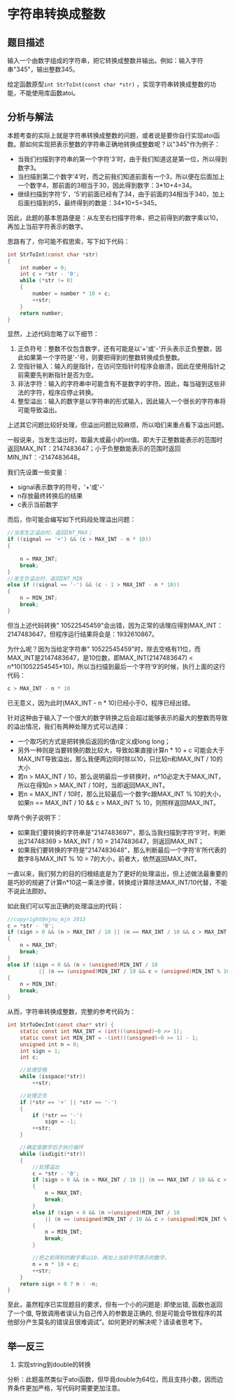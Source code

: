 # 字符串转换成整数

## 题目描述
输入一个由数字组成的字符串，把它转换成整数并输出。例如：输入字符串"345"，输出整数345。

给定函数原型`int StrToInt(const char *str)` ，实现字符串转换成整数的功能，不能使用库函数atoi。

## 分析与解法

本题考查的实际上就是字符串转换成整数的问题，或者说是要你自行实现atoi函数。那如何实现把表示整数的字符串正确地转换成整数呢？以"345"作为例子：
 - 当我们扫描到字符串的第一个字符'3'时，由于我们知道这是第一位，所以得到数字3。
 - 当扫描到第二个数字'4'时，而之前我们知道前面有一个3，所以便在后面加上一个数字4，那前面的3相当于30，因此得到数字：3*10+4=34。
 - 继续扫描到字符'5'，'5'的前面已经有了34，由于前面的34相当于340，加上后面扫描到的5，最终得到的数是：34*10+5=345。

因此，此题的基本思路便是：从左至右扫描字符串，把之前得到的数字乘以10，再加上当前字符表示的数字。  

思路有了，你可能不假思索，写下如下代码：
```c
int StrToInt(const char *str)
{
	int number = 0;
	int c = *str - '0';
	while (*str != 0)
	{
		number = number * 10 + c;
		++str;
	}
	return number;
}
```
显然，上述代码忽略了以下细节：

1. 正负符号：整数不仅包含数字，还有可能是以'+'或'-'开头表示正负整数，因此如果第一个字符是'-'号，则要把得到的整数转换成负整数。  
2. 空指针输入：输入的是指针，在访问空指针时程序会崩溃，因此在使用指针之前需要先判断指针是否为空。  
3. 非法字符：输入的字符串中可能含有不是数字的字符。因此，每当碰到这些非法的字符，程序应停止转换。  
4. 整型溢出：输入的数字是以字符串的形式输入，因此输入一个很长的字符串将可能导致溢出。  

上述其它问题比较好处理，但溢出问题比较麻烦，所以咱们来重点看下溢出问题。

一般说来，当发生溢出时，取最大或最小的int值。即大于正整数能表示的范围时返回MAX_INT：2147483647；小于负整数能表示的范围时返回MIN_INT：-2147483648。

我们先设置一些变量：
 - signal表示数字的符号，'+'或'-'
 - n存放最终转换后的结果
 - c表示当前数字

而后，你可能会编写如下代码段处理溢出问题：
```c
//当发生正溢出时，返回INT_MAX；
if ((signal == '+') && (c > MAX_INT - n * 10))
{
	
	n = MAX_INT;
	break;
}
//发生负溢出时，返回INT_MIN
else if ((signal == '-') && (c - 1 > MAX_INT - n * 10))
{
	n = MIN_INT;
	break;
}
```
但当上述代码转换"    10522545459"会出错，因为正常的话理应得到MAX_INT：2147483647，但程序运行结果将会是：1932610867。

为什么呢？因为当给定字符串"    10522545459"时，除去空格有11位，而MAX_INT是2147483647，是10位数，即MAX_INT(2147483647) < n*10(1052254545\*10)，所以当扫描到最后一个字符‘9’的时候，执行上面的这行代码：
```c
c > MAX_INT - n * 10
```
已无意义，因为此时(MAX_INT - n * 10)已经小于0，程序已经出错。

针对这种由于输入了一个很大的数字转换之后会超过能够表示的最大的整数而导致的溢出情况，我们有两种处理方式可以选择：
 - 一个取巧的方式是把转换后返回的值n定义成long long；
 - 另外一种则是当要转换的数比较大，导致如果直接计算n * 10 + c 可能会大于MAX_INT导致溢出，那么我便两边同时除以10，只比较n和MAX_INT / 10的大小
- 若n > MAX_INT / 10，那么说明最后一步转换时，n*10必定大于MAX_INT，所以在得知n > MAX_INT / 10时，当即返回MAX_INT。
- 若n = MAX_INT / 10时，那么比较最后一个数字c跟MAX_INT % 10的大小，如果n == MAX_INT / 10 && c > MAX_INT % 10，则照样返回MAX_INT。

举两个例子说明下：
 - 如果我们要转换的字符串是"2147483697"，那么当我扫描到字符'9'时，判断出214748369 > MAX_INT / 10 = 2147483647，则返回MAX_INT；
 - 如果我们要转换的字符是"2147483648"，那么判断最后一个字符'8'所代表的数字8与MAX_INT % 10 = 7的大小，前者大，依然返回MAX_INT。

一直以来，我们努力的目的归根结底是为了更好的处理溢出，但上述做法最重要的是巧妙的规避了计算n\*10这一乘法步骤，转换成计算除法MAX_INT/10代替，不能不说此法颇妙。  

如此我们可以写出正确的处理溢出的代码：

```c
//copyright@njnu_mjn 2013
c = *str - '0';
if (sign > 0 && (n > MAX_INT / 10 || (n == MAX_INT / 10 && c > MAX_INT % 10)))
{
    n = MAX_INT;
    break;
}
else if (sign < 0 && (n > (unsigned)MIN_INT / 10
          || (n == (unsigned)MIN_INT / 10 && c > (unsigned)MIN_INT % 10)))
{
    n = MIN_INT;
    break;
}
```  
从而，字符串转换成整数，完整的参考代码为：  
```c
int StrToDecInt(const char* str) {
	static const int MAX_INT = (int)((unsigned)~0 >> 1);
	static const int MIN_INT = -(int)((unsigned)~0 >> 1) - 1;
	unsigned int n = 0;
	int sign = 1;
	int c;

	//处理空格
	while (isspace(*str))
		++str;

	//处理正负
	if (*str == '+' || *str == '-')
	{
		if (*str == '-')
			sign = -1;
		++str;
	}

	//确定是数字后才执行循环
	while (isdigit(*str))
	{
		//处理溢出
		c = *str - '0';
		if (sign > 0 && (n > MAX_INT / 10 || (n == MAX_INT / 10 && c > MAX_INT % 10)))
		{
			n = MAX_INT;
			break;
		}
		else if (sign < 0 && (n >(unsigned)MIN_INT / 10
			|| (n == (unsigned)MIN_INT / 10 && c > (unsigned)MIN_INT % 10)))
		{
			n = MIN_INT;
			break;
		}

		//把之前得到的数字乘以10，再加上当前字符表示的数字。
		n = n * 10 + c;
		++str;
	}
	return sign > 0 ? n : -n;
}
```
至此，虽然程序已实现题目的要求，但有一个小的问题是: 即使出错, 函数也返回了一个值, 导致调用者误认为自己传入的参数是正确的, 但是可能会导致程序的其他部分产生莫名的错误且很难调试”。如何更好的解决呢？请读者思考下。

## 举一反三

1. 实现string到double的转换

分析：此题虽然类似于atoi函数，但毕竟double为64位，而且支持小数，因而边界条件更加严格，写代码时需要更加注意。
